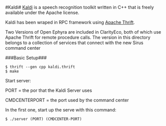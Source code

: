 #Kaldi#
[Kaldi](http://kaldi.sourceforge.net/) is a speech recognition toolkit written in C++ that is freely available under the Apache license. 

Kaldi has been wraped in RPC framework using [Apache Thrift](http://thrift.apache.org/). 

Two Versions of Open Ephyra are included in ClarityEco, both of which use Apache Thrift for remote procedure calls. The version in this directory belongs to a collection of services that connect with the new Sirus command center

###Basic Setup###

```
$ thrift --gen cpp kaldi.thrift
$ make 
```
Start server:

PORT = the por that the Kaldi Server uses

CMDCENTERPORT = the port used by the command center

In the first one, start up the serve with this command:

`$ ./server (PORT) (CMDCENTER-PORT)` 

